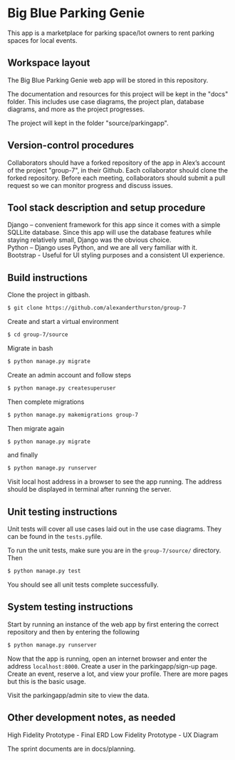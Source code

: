 
# Big Blue Parking Genie

This app is a marketplace for parking space/lot owners to rent parking spaces for local events. 

## Workspace layout

The Big Blue Parking Genie web app will be stored in this repository. 

The documentation and resources for this project will be kept in the "docs" folder. This includes use case diagrams, the project plan, database diagrams, and more as the project progresses. 

The project will kept in the folder "source/parkingapp". 

## Version-control procedures
Collaborators should have a forked repository of the app in Alex’s account of the project "group-7", in their Github. Each collaborator should clone the forked repository. Before each meeting, collaborators should submit a pull request so we can monitor progress and discuss issues. 

## Tool stack description and setup procedure
Django – convenient framework for this app since it comes with a simple SQLLite database. Since this app will use the database features while staying relatively small, Django was the obvious choice.  
Python – Django uses Python, and we are all very familiar with it.   
Bootstrap - Useful for UI styling purposes and a consistent UI experience.  

## Build instructions
Clone the project in gitbash.
```bash
$ git clone https://github.com/alexanderthurston/group-7
```

Create and start a virtual environment
```bash
$ cd group-7/source
```

Migrate in bash
```bash
$ python manage.py migrate
```



Create an admin account and follow steps
```bash
$ python manage.py createsuperuser
```

Then complete migrations
```bash
$ python manage.py makemigrations group-7
```

Then migrate again
```bash
$ python manage.py migrate
```

and finally
```bash
$ python manage.py runserver
```

Visit local host address in a browser to see the app running. The address should be displayed in terminal after running the server.


## Unit testing instructions
Unit tests will cover all use cases laid out in the use case diagrams. They can be found in the ```tests.py```file. 

To run the unit tests, make sure you are in the ```group-7/source/``` directory.
Then 
```bash
$ python manage.py test
````
You should see all unit tests complete successfully.

## System testing instructions

Start by running an instance of the web app by first entering the correct repository and then by entering the following
```bash
$ python manage.py runserver
```
Now that the app is running, open an internet browser and enter the address ``` localhost:8000 ```.
Create a user in the parkingapp/sign-up page. Create an event, reserve a lot, and view your profile. There are more pages but this is the basic usage.

Visit the parkingapp/admin site to view the data.

## Other development notes, as needed
High Fidelity Prototype - Final ERD
Low Fidelity Prototype - UX Diagram

The sprint documents are in docs/planning.
